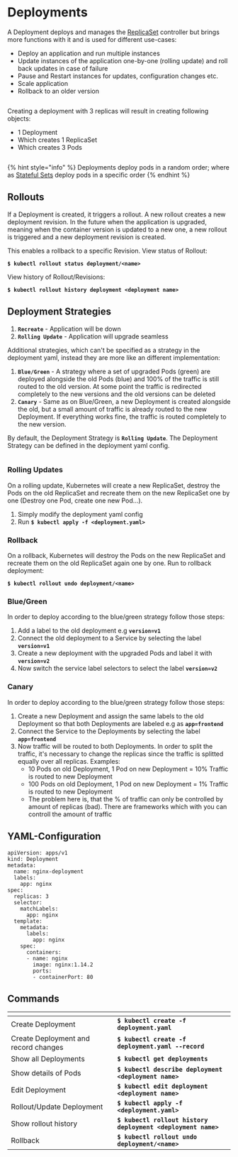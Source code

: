 # Deployments

A Deployment deploys and manages the [ReplicaSet](replicasets.md) controller but brings more functions with it and is used for different use-cases:

* Deploy an application and run multiple instances
* Update instances of the application one-by-one (rolling update) and roll back updates in case of failure
* Pause and Restart instances for updates, configuration changes etc.
* Scale application
* Rollback to an older version

<figure><img src="../../../../../.gitbook/assets/Screenshot 2023-06-04 at 13.55.29.png" alt=""><figcaption></figcaption></figure>

Creating a deployment with 3 replicas will result in creating following objects:

* 1 Deployment
* Which creates 1 ReplicaSet
* Which creates 3 Pods

<div align="left"><figure><img src="../../../../../.gitbook/assets/Screenshot 2023-06-04 at 14.29.03.png" alt=""><figcaption></figcaption></figure></div>

{% hint style="info" %}
Deployments deploy pods in a random order; where as [Stateful Sets](statefulsets/) deploy pods in a specific order
{% endhint %}

## Rollouts

If a Deployment is created, it triggers a rollout. A new rollout creates a new deployment revision. In the future when the application is upgraded, meaning when the container version is updated to a new one, a new rollout is triggered and a new deployment revision is created.

This enables a rollback to a specific Revision. View status of Rollout:

**`$ kubectl rollout status deployment/<name>`**

View history of Rollout/Revisions:

**`$ kubectl rollout history deployment <deployment name>`**

## Deployment Strategies

1. **`Recreate`** - Application will be down
2. **`Rolling Update`** - Application will upgrade seamless

Additional strategies, which can't be specified as a strategy in the deployment yaml, instead they are more like an different implementation:

1. **`Blue/Green`** - A strategy where a set of upgraded Pods (green) are deployed alongside the old Pods (blue) and 100% of the traffic is still routed to the old version. At some point the traffic is redirected completely to the new versions and the old versions can be deleted
2. **`Canary`** - Same as on Blue/Green, a new Deployment is created alongside the old, but a small amount of traffic is already routed to the new Deployment. If everything works fine, the traffic is routed completely to the new version.

By default, the Deployment Strategy is **`Rolling Update`**. The Deployment Strategy can be defined in the deployment yaml config.

<figure><img src="../../../../../.gitbook/assets/IMG_6094.JPG" alt=""><figcaption></figcaption></figure>

### Rolling Updates

On a rolling update, Kubernetes will create a new ReplicaSet, destroy the Pods on the old ReplicaSet and recreate them on the new ReplicaSet one by one (Destroy one Pod, create one new Pod...).

1. Simply modify the deployment yaml config
2. Run **`$ kubectl apply -f <deployment.yaml>`**

### Rollback

On a rollback, Kubernetes will destroy the Pods on the new ReplicaSet and recreate them on the old ReplicaSet again one by one. Run to rollback deployment:

**`$ kubectl rollout undo deployment/<name>`**

### Blue/Green

In order to deploy according to the blue/green strategy follow those steps:

1. Add a label to the old deployment e.g **`version=v1`**
2. Connect the old deployment to a Service by selecting the label **`version=v1`**
3. Create a new deployment with the upgraded Pods and label it with **`version=v2`**
4. Now switch the service label selectors to select the label **`version=v2`**

### Canary

In order to deploy according to the blue/green strategy follow those steps:

1. Create a new Deployment and assign the same labels to the old Deployment so that both Deployments are labeled e.g as **`app=frontend`**
2. Connect the Service to the Deployments by selecting the label **`app=frontend`**
3. Now traffic will be routed to both Deployments. In order to split the traffic, it's necessary to change the replicas since the traffic is splitted equally over all replicas. Examples:
   * 10 Pods on old Deployment, 1 Pod on new Deployment = 10% Traffic is routed to new Deployment
   * 100 Pods on old Deployment, 1 Pod on new Deployment = 1% Traffic is routed to new Deployment
   * The problem here is, that the % of traffic can only be controlled by amount of replicas (bad). There are frameworks which with you can controll the amount of traffic

## YAML-Configuration

```
apiVersion: apps/v1
kind: Deployment
metadata:
  name: nginx-deployment
  labels:
    app: nginx
spec:
  replicas: 3
  selector:
    matchLabels:
      app: nginx
  template:
    metadata:
      labels:
        app: nginx
    spec:
      containers:
      - name: nginx
        image: nginx:1.14.2
        ports:
        - containerPort: 80
```

## Commands

<table data-header-hidden><thead><tr><th width="224"></th><th></th></tr></thead><tbody><tr><td>Create Deployment</td><td><strong><code>$ kubectl create -f deployment.yaml</code></strong></td></tr><tr><td>Create Deployment and record changes</td><td><strong><code>$ kubectl create -f deployment.yaml --record</code></strong></td></tr><tr><td>Show all Deployments</td><td><strong><code>$ kubectl get deployments</code></strong></td></tr><tr><td>Show details of Pods</td><td><strong><code>$ kubectl describe deployment &#x3C;deployment name></code></strong></td></tr><tr><td>Edit Deployment</td><td><strong><code>$ kubectl edit deployment &#x3C;deployment name></code></strong></td></tr><tr><td>Rollout/Update Deployment</td><td><strong><code>$ kubectl apply -f &#x3C;deployment.yaml></code></strong></td></tr><tr><td>Show rollout history</td><td><strong><code>$ kubectl rollout history deployment &#x3C;deployment name></code></strong></td></tr><tr><td>Rollback</td><td><strong><code>$ kubectl rollout undo deployment/&#x3C;name></code></strong></td></tr></tbody></table>
